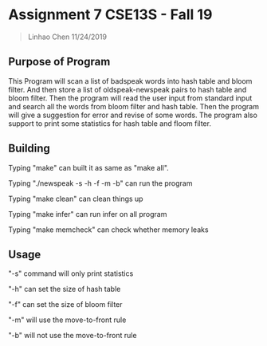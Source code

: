 # Assignment 7 CSE13S - Fall 19

> Linhao Chen
> 11/24/2019

## Purpose of Program

This Program will scan a list of badspeak words into hash table
and bloom filter. And then store a list of oldspeak-newspeak pairs
to hash table and bloom filter. Then the program will read the user
input from standard input and search all the words from bloom filter
and hash table. Then the program will give a suggestion for error
and revise of some words. The program also support to print some
statistics for hash table and floom filter.

## Building

Typing "make" can built it as same as "make all".

Typing "./newspeak -s -h -f -m -b" can run the program

Typing "make clean" can clean things up

Typing "make infer" can run infer on all program

Typing "make memcheck" can check whether memory leaks

## Usage

"-s" command will only print statistics

"-h" can set the size of hash table

"-f" can set the size of bloom filter

"-m" will use the move-to-front rule

"-b" will not use the move-to-front rule

